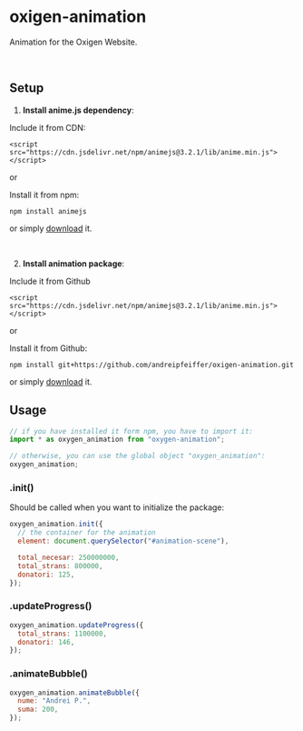 # oxigen-animation

Animation for the Oxigen Website.

<br />

## Setup

1. **Install anime.js dependency**:

Include it from CDN:
```
<script src="https://cdn.jsdelivr.net/npm/animejs@3.2.1/lib/anime.min.js"></script>
```

or

Install it from npm:

```
npm install animejs
```
or simply [download](https://github.com/juliangarnier/anime/) it.

<br />

2. **Install animation package**:

Include it from Github
```
<script src="https://cdn.jsdelivr.net/npm/animejs@3.2.1/lib/anime.min.js"></script>
```

or

Install it from Github:
```
npm install git+https://github.com/andreipfeiffer/oxigen-animation.git
```

or simply [download](https://raw.githubusercontent.com/andreipfeiffer/oxigen-animation/main/dist/oxygen-animation.js) it.

## Usage

```js
// if you have installed it form npm, you have to import it:
import * as oxygen_animation from "oxygen-animation";

// otherwise, you can use the global object "oxygen_animation":
oxygen_animation;
```

### .init()

Should be called when you want to initialize the package:

```js
oxygen_animation.init({
  // the container for the animation
  element: document.querySelector("#animation-scene"),

  total_necesar: 250000000,
  total_strans: 800000,
  donatori: 125,
});
```

### .updateProgress()

```js
oxygen_animation.updateProgress({
  total_strans: 1100000,
  donatori: 146,
});
```

### .animateBubble()

```js
oxygen_animation.animateBubble({
  nume: "Andrei P.",
  suma: 200,
});
```

